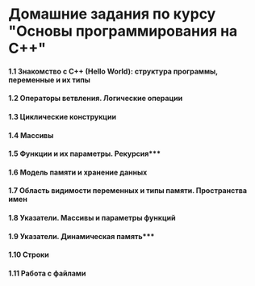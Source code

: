 # Домашние задания по курсу "Основы программирования на C++"
#### 1.1 Знакомство с C++ (Hello World): структура программы, переменные и их типы
#### 1.2 Операторы ветвления. Логические операции
#### 1.3 Циклические конструкции
#### 1.4 Массивы
#### 1.5 Функции и их параметры. Рекурсия***
#### 1.6 Модель памяти и хранение данных
#### 1.7 Область видимости переменных и типы памяти. Пространства имен
#### 1.8 Указатели. Массивы и параметры функций
#### 1.9 Указатели. Динамическая память***
#### 1.10 Строки
#### 1.11 Работа с файлами
